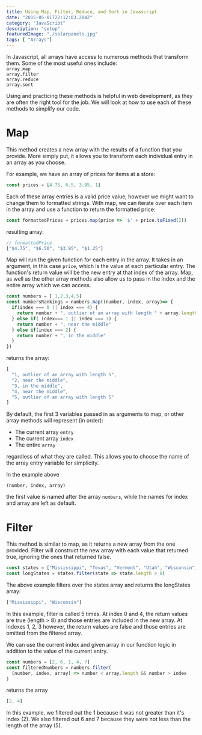 ```yaml
---
title: Using Map, Filter, Reduce, and Sort in Javascript
date: "2015-05-01T22:12:03.284Z"
category: "JavaScript"
description: "setup"
featuredImage: "./solarpanels.jpg"
tags: [ "Arrays"]
---
```


In Javascript, all arrays have access to numerous methods that transform them. Some of the most useful ones include:  
`array.map`   
`array.filter`   
`array.reduce`   
`array.sort`  

Using and practicing these methods is helpful in web development, as they are often the right tool for the job. We will look at how to use each of these methods to simplify our code.

# Map
This method creates a new array with the results of a function that you provide. More simply put, it allows you to transform each individual entry in an array as you choose. 

For example, we have an array of prices for items at a store:  
```javascript
const prices = [4.75, 6.5, 3.95, 1]
```
Each of these array entries is a valid price value, however we might want to change them to formatted strings. With map, we can iterate over each item in the array and use a function to return the formatted price:  
```javascript
const formattedPrices = prices.map(price => '$' + price.toFixed(2))
````  
resulting array:  
```javascript
// formattedPrice
["$4.75", "$6.50", "$3.95", "$1.25"]
```
Map will run the given function for each entry in the array. It takes in an argument, in this case `price`, which is the value at each particular entry. The function's return value will be the new entry at that index of the array. Map, as well as the other array methods also allow us to pass in the index and the entire array which we can access.

```javascript
const numbers = [ 1,2,3,4,5]
const numbersRankings = numbers.map((number, index, array)=> {
  if(index === 0 || index === 4) {
    return number + ", outlier of an array with length " + array.length
  } else if( index=== 1 || index === 3) {
    return number + ", near the middle"
  } else if(index === 2) {
    return number + ", in the middle"
  }
})
```
returns the array:  
```javascript
[
  "1, outlier of an array with length 5", 
  "2, near the middle", 
  "3, in the middle", 
  "4, near the middle", 
  "5, outlier of an array with length 5"
]
```
By default, the first 3 variables passed in as arguments to map, or other array methods will represent (in order):  
- The current array `entry`  
- The current array `index`  
- The entire `array`   
  
regardless of what they are called. This allows you to choose the name of the array entry variable for simplicity.  
  
In the example above   
  
 `(number, index, array)`  
   
 the first value is named after the array `numbers`, while the names for index and array are left as default.

# Filter
This method is similar to map, as it returns a new array from the one provided. Filter will construct the new array with each value that returned true, ignoring the ones that returned false. 

```javascript
const states = ["Mississippi", "Texas", "Vermont", "Utah", "Wisconsin"]
const longStates = states.filter(state => state.length > 8)
```
The above example filters over the states array and returns the longStates array:
```javascript
["Mississippi", "Wisconsin"]
```
In this example, filter is called 5 times. At index 0 and 4, the return values are true (length > 8) and those entries are included in the new array. At indexes 1, 2, 3 however, the return values are false and those entries are omitted from the filtered array.

We can use the current index and given array in our function logic in addition to the value of the current entry.
```javascript
const numbers = [2, 6, 1, 4, 7]
const filteredNumbers = numbers.filter(
  (number, index, array) => number < array.length && number > index
)
```
returns the array
```javascript
[2, 4]
```
 In this example, we filtered out the 1 because it was not greater than it's index (2). We also filtered out 6 and 7 because they were not less than the length of the array (5).